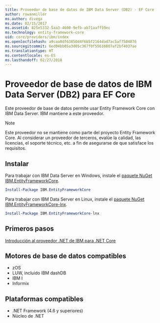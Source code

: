 ```yaml
---
title: Proveedor de base de datos de IBM Data Server (DB2) - EF Core
author: rowanmiller
ms.author: divega
ms.date: 02/15/2017
ms.assetid: 825e5332-5aa3-4600-9efb-ab71aaff59ec
ms.technology: entity-framework-core
uid: core/providers/ibm/index
ms.openlocfilehash: a9caa8df63850d4f6b5f2164dad7ac5af7504076
ms.sourcegitcommit: 6ed04bb05a3d05c367f0f55616807af2bf4037ae
ms.translationtype: HT
ms.contentlocale: es-ES
ms.lasthandoff: 02/27/2018
---
```

# <a name="ibm-data-server-db2-ef-core-database-providers"></a>Proveedor de base de datos de IBM Data Server (DB2) para EF Core

Este proveedor de base de datos permite usar Entity Framework Core con IBM Data Server. IBM mantiene a este proveedor.

> [!NOTE]  
> Este proveedor no se mantiene como parte del proyecto Entity Framework Core. Al considerar un proveedor de terceros, evalúe la calidad, las licencias, el soporte técnico, etc. a fin de asegurarse de que satisface los requisitos.

## <a name="install"></a>Instalar

Para trabajar con IBM Data Server en Windows, instale el [paquete NuGet IBM.EntityFrameworkCore](https://www.nuget.org/packages/IBM.EntityFrameworkCore).

``` powershell
Install-Package IBM.EntityFrameworkCore
```

Para trabajar con IBM Data Server en Linux, instale el [paquete NuGet IBM.EntityFrameworkCore-lnx](https://www.nuget.org/packages/IBM.EntityFrameworkCore-lnx).

``` powershell
Install-Package IBM.EntityFrameworkCore-lnx
```

## <a name="get-started"></a>Primeros pasos

[Introducción al proveedor .NET de IBM para .NET Core](https://www.ibm.com/developerworks/community/blogs/96960515-2ea1-4391-8170-b0515d08e4da/entry/DB2DotnetCore?lang=en)

## <a name="supported-database-engines"></a>Motores de base de datos compatibles

* zOS
* LUW, incluido IBM dashDB
* IBM I
* Informix

## <a name="supported-platforms"></a>Plataformas compatibles

* .NET Framework (4.6 y superiores)
* Núcleo de .NET
